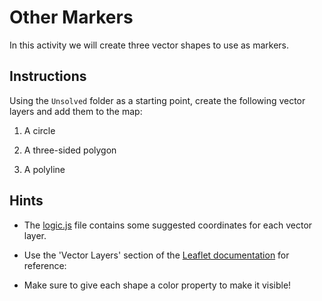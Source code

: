 # Other Markers

In this activity we will create three vector shapes to use as markers.

## Instructions

Using the `Unsolved` folder as a starting point, create the following vector layers and add them to the map:

1. A circle

2. A three-sided polygon

3. A polyline

## Hints

* The [logic.js](Unsolved/logic.js) file contains some suggested coordinates for each vector layer.

* Use the 'Vector Layers' section of the [Leaflet documentation](http://leafletjs.com/reference-1.0.3.html#toc) for reference:

* Make sure to give each shape a color property to make it visible!
